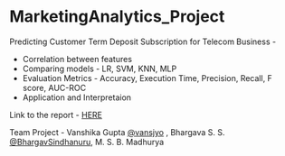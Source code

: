 # MarketingAnalytics_Project
Predicting Customer Term Deposit Subscription for Telecom Business - 

* Correlation between features
* Comparing models - LR, SVM, KNN, MLP
* Evaluation Metrics - Accuracy, Execution Time, Precision, Recall, F score, AUC-ROC
* Application and Interpretaion

Link to the report - [HERE](https://docs.google.com/document/d/1Kz9dBVtu8ilwP4vgNuyeF-CGdNkWKEh5Mp_2ryopl-0/edit?usp=sharing)

Team Project - Vanshika Gupta [@vansjyo](https://github.com/vansjyo) , Bhargava S. S. [@BhargavSindhanuru](https://github.com/BhargavSindhanuru), M. S. B. Madhurya 
